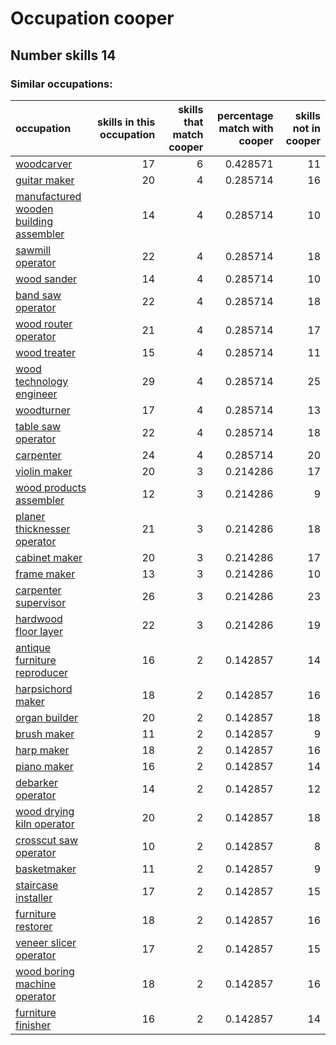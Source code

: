 # Occupation cooper
## Number skills 14
### Similar occupations:
| occupation                                                                          |   skills in this occupation |   skills that match cooper |   percentage match with cooper |   skills not in cooper |
|:------------------------------------------------------------------------------------|----------------------------:|---------------------------:|-------------------------------:|-----------------------:|
| [woodcarver](woodcarver.md)                                                         |                          17 |                          6 |                       0.428571 |                     11 |
| [guitar maker](guitar_maker.md)                                                     |                          20 |                          4 |                       0.285714 |                     16 |
| [manufactured wooden building assembler](manufactured_wooden_building_assembler.md) |                          14 |                          4 |                       0.285714 |                     10 |
| [sawmill operator](sawmill_operator.md)                                             |                          22 |                          4 |                       0.285714 |                     18 |
| [wood sander](wood_sander.md)                                                       |                          14 |                          4 |                       0.285714 |                     10 |
| [band saw operator](band_saw_operator.md)                                           |                          22 |                          4 |                       0.285714 |                     18 |
| [wood router operator](wood_router_operator.md)                                     |                          21 |                          4 |                       0.285714 |                     17 |
| [wood treater](wood_treater.md)                                                     |                          15 |                          4 |                       0.285714 |                     11 |
| [wood technology engineer](wood_technology_engineer.md)                             |                          29 |                          4 |                       0.285714 |                     25 |
| [woodturner](woodturner.md)                                                         |                          17 |                          4 |                       0.285714 |                     13 |
| [table saw operator](table_saw_operator.md)                                         |                          22 |                          4 |                       0.285714 |                     18 |
| [carpenter](carpenter.md)                                                           |                          24 |                          4 |                       0.285714 |                     20 |
| [violin maker](violin_maker.md)                                                     |                          20 |                          3 |                       0.214286 |                     17 |
| [wood products assembler](wood_products_assembler.md)                               |                          12 |                          3 |                       0.214286 |                      9 |
| [planer thicknesser operator](planer_thicknesser_operator.md)                       |                          21 |                          3 |                       0.214286 |                     18 |
| [cabinet maker](cabinet_maker.md)                                                   |                          20 |                          3 |                       0.214286 |                     17 |
| [frame maker](frame_maker.md)                                                       |                          13 |                          3 |                       0.214286 |                     10 |
| [carpenter supervisor](carpenter_supervisor.md)                                     |                          26 |                          3 |                       0.214286 |                     23 |
| [hardwood floor layer](hardwood_floor_layer.md)                                     |                          22 |                          3 |                       0.214286 |                     19 |
| [antique furniture reproducer](antique_furniture_reproducer.md)                     |                          16 |                          2 |                       0.142857 |                     14 |
| [harpsichord maker](harpsichord_maker.md)                                           |                          18 |                          2 |                       0.142857 |                     16 |
| [organ builder](organ_builder.md)                                                   |                          20 |                          2 |                       0.142857 |                     18 |
| [brush maker](brush_maker.md)                                                       |                          11 |                          2 |                       0.142857 |                      9 |
| [harp maker](harp_maker.md)                                                         |                          18 |                          2 |                       0.142857 |                     16 |
| [piano maker](piano_maker.md)                                                       |                          16 |                          2 |                       0.142857 |                     14 |
| [debarker operator](debarker_operator.md)                                           |                          14 |                          2 |                       0.142857 |                     12 |
| [wood drying kiln operator](wood_drying_kiln_operator.md)                           |                          20 |                          2 |                       0.142857 |                     18 |
| [crosscut saw operator](crosscut_saw_operator.md)                                   |                          10 |                          2 |                       0.142857 |                      8 |
| [basketmaker](basketmaker.md)                                                       |                          11 |                          2 |                       0.142857 |                      9 |
| [staircase installer](staircase_installer.md)                                       |                          17 |                          2 |                       0.142857 |                     15 |
| [furniture restorer](furniture_restorer.md)                                         |                          18 |                          2 |                       0.142857 |                     16 |
| [veneer slicer operator](veneer_slicer_operator.md)                                 |                          17 |                          2 |                       0.142857 |                     15 |
| [wood boring machine operator](wood_boring_machine_operator.md)                     |                          18 |                          2 |                       0.142857 |                     16 |
| [furniture finisher](furniture_finisher.md)                                         |                          16 |                          2 |                       0.142857 |                     14 |
